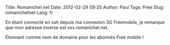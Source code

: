 Title: Romanichel.net
Date: 2012-02-29 09:33
Author: Paul
Tags: Free
Slug: romanichelnet
Lang: fr

En étant connecté en ssh depuis ma connexion 3G Freemobile, je remarque
que mon adresse inverse est xxx.romanichel.net.  

Étonnant comme nom de domaine pour les abonnés Free mobile !

